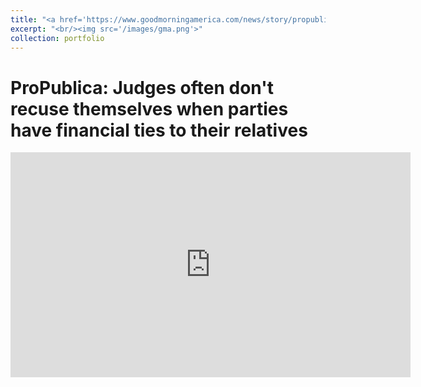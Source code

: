 ```yaml
---
title: "<a href='https://www.goodmorningamerica.com/news/story/propublica-judges-dont-recuse-parties-financial-ties-relatives-111966656' target='_blank'>ProPublica: Judges often don't recuse themselves when parties have financial ties to their relatives</a>"
excerpt: "<br/><img src='/images/gma.png'>"
collection: portfolio
---
```


# ProPublica: Judges often don't recuse themselves when parties have financial ties to their relatives

<iframe width="640" height="360" src="https://www.goodmorningamerica.com/video/embed/111982904" allowfullscreen frameborder="0"></iframe>
